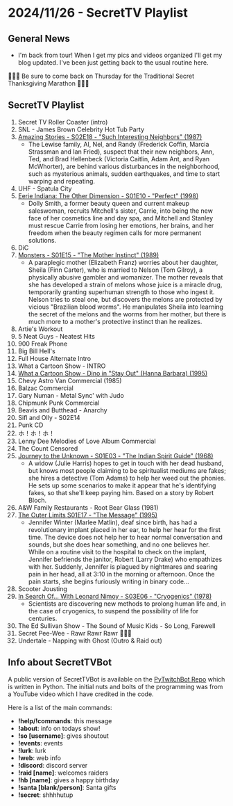 # 2024/11/26 - SecretTV Playlist

## General News

- I'm back from tour!  When I get my pics and videos organized I'll get my blog updated.  I've been just getting back to the usual routine here.

🦃🦃🦃 Be sure to come back on Thursday for the Traditional Secret Thanksgiving Marathon 🦃🦃🦃

## SecretTV Playlist

1. Secret TV Roller Coaster (intro)
2. SNL - James Brown Celebrity Hot Tub Party
3. [Amazing Stories - S02E18 - "Such Interesting Neighbors" (1987)](https://en.wikipedia.org/wiki/Amazing_Stories_(1985_TV_series)#Season_2_(1986%E2%80%9387))
   - The Lewise family, Al, Nel, and Randy (Frederick Coffin, Marcia Strassman and Ian Fried), suspect that their new neighbors, Ann, Ted, and Brad Hellenbeck (Victoria Caitlin, Adam Ant, and Ryan McWhorter), are behind various disturbances in the neighborhood, such as mysterious animals, sudden earthquakes, and time to start warping and repeating.
4. UHF - Spatula City
5. [Eerie Indiana: The Other Dimension - S01E10 - "Perfect" (1998)](https://en.wikipedia.org/wiki/Eerie,_Indiana:_The_Other_Dimension#Episodes)
   - Dolly Smith, a former beauty queen and current makeup saleswoman, recruits Mitchell's sister, Carrie, into being the new face of her cosmetics line and day spa, and Mitchell and Stanley must rescue Carrie from losing her emotions, her brains, and her freedom when the beauty regimen calls for more permanent solutions.
6. DiC
7. [Monsters - S01E15 - "The Mother Instinct" (1989)](https://en.wikipedia.org/wiki/List_of_Monsters_episodes)
   - A paraplegic mother (Elizabeth Franz) worries about her daughter, Sheila (Finn Carter), who is married to Nelson (Tom Gilroy), a physically abusive gambler and womanizer. The mother reveals that she has developed a strain of melons whose juice is a miracle drug, temporarily granting superhuman strength to those who ingest it. Nelson tries to steal one, but discovers the melons are protected by vicious "Brazilian blood worms". He manipulates Sheila into learning the secret of the melons and the worms from her mother, but there is much more to a mother's protective instinct than he realizes.
8. Artie's Workout
9. 5 Neat Guys - Neatest Hits
10. 900 Freak Phone
11. Big Bill Hell's
12. Full House Alternate Intro
13. What a Cartoon Show - INTRO
14. [What a Cartoon Show - Dino in "Stay Out" (Hanna Barbara) (1995)](https://en.wikipedia.org/wiki/What_a_Cartoon!)
15. Chevy Astro Van Commercial (1985)
16. Balzac Commercial
17. Gary Numan - Metal Sync' with Judo
18. Chipmunk Punk Commercial
19. Beavis and Butthead - Anarchy
20. Sifl and Olly - S02E14
21. Punk CD
23. ホ！ホ！ホ！
24. Lenny Dee Melodies of Love Album Commercial
26. The Count Censored
27. [Journey to the Unknown - S01E03 - "The Indian Spirit Guide" (1968)](https://en.wikipedia.org/wiki/Journey_to_the_Unknown#Episodes)
    - A widow (Julie Harris) hopes to get in touch with her dead husband, but knows most people claiming to be spiritualist mediums are fakes; she hires a detective (Tom Adams) to help her weed out the phonies. He sets up some scenarios to make it appear that he's identifying fakes, so that she'll keep paying him. Based on a story by Robert Bloch.
28. A&W Family Restaurants - Root Bear Glass (1981)
29. [The Outer Limits S01E17 - "The Message" (1995)](https://en.wikipedia.org/wiki/List_of_The_Outer_Limits_(1995_TV_series)_episodes#Season_1_(1995))
    - Jennifer Winter (Marlee Matlin), deaf since birth, has had a revolutionary implant placed in her ear, to help her hear for the first time. The device does not help her to hear normal conversation and sounds, but she does hear something, and no one believes her. While on a routine visit to the hospital to check on the implant, Jennifer befriends the janitor, Robert (Larry Drake) who empathizes with her. Suddenly, Jennifer is plagued by nightmares and searing pain in her head, all at 3:10 in the morning or afternoon. Once the pain starts, she begins furiously writing in binary code...
30. Scooter Jousting
31. [In Search Of... With Leonard Nimoy - S03E06 - "Cryogenics" (1978)](https://en.wikipedia.org/wiki/In_Search_of..._(TV_series)#Season_3_(1978%E2%80%931979))
    - Scientists are discovering new methods to prolong human life and, in the case of cryogenics, to suspend the possibility of life for centuries.
32. The Ed Sullivan Show - The Sound of Music Kids - So Long, Farewell
33. Secret Pee-Wee - Rawr Rawr Rawr 🐊🐊🐊
34. Undertale - Napping with Ghost (Outro & Raid out)



## Info about SecretTVBot

A public version of SecretTVBot is available on the [PyTwitchBot Repo](https://github.com/awbored/PyTwitchBot) which is written in Python.  The initial nuts and bolts of the programming was from a YouTube video which I have credited in the code.

Here is a list of the main commands:
- **!help/!commands**: this message
- **!about**: info on todays show!
- **!so [username]**: gives shoutout
- **!events**: events
- **!lurk**: lurk
- **!web**: web info
- **!discord**: discord server
- **!raid [name]**: welcomes raiders
- **!hb [name]**: gives a happy birthday
- **!santa [blank/person]**: Santa gifts
- **!secret**: shhhhutup
